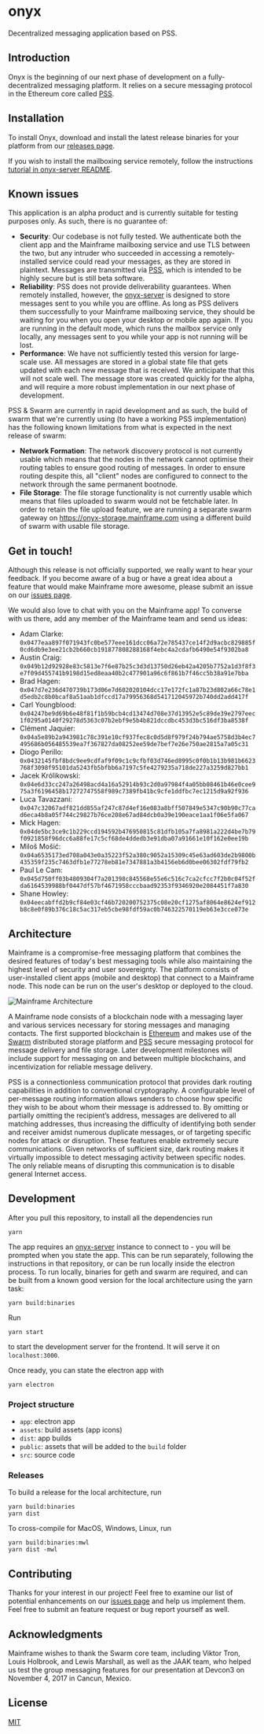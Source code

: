 # onyx

Decentralized messaging application based on PSS.

## Introduction

Onyx is the beginning of our next phase of development on a fully-decentralized messaging platform. It relies on a secure messaging protocol in the Ethereum core called [PSS](https://github.com/ethersphere/go-ethereum/tree/pss/swarm/pss).

## Installation

To install Onyx, download and install the latest release binaries for your 
platform from our [releases page](https://github.com/thusfresh/onyx/releases). 

If you wish to install the mailboxing service remotely, follow the instructions
[tutorial in onyx-server README](https://github.com/MainframeHQ/onyx-server#setting-up-an-onyx-server-on-aws).

## Known issues

This application is an alpha product and is currently suitable for testing purposes only. As such, there is no guarantee of:

- **Security**: Our codebase is not fully tested. We authenticate both the client app and the Mainframe mailboxing service and use TLS between the two, but any intruder who succeeded in accessing a remotely-installed service could read your messages, as they are stored in plaintext. Messages are transmitted via [PSS](https://github.com/ethersphere/go-ethereum/tree/pss/swarm/pss), which is intended to be highly secure but is still beta software.
- **Reliability**: PSS does not provide deliverability guarantees. When remotely installed, however, the [onyx-server](https://github.com/MainframeHQ/onyx-server) is designed to store messages sent to you while you are offline. As long as PSS delivers them successfully to your Mainframe mailboxing service, they should be waiting for you when you open your desktop or mobile app again. If you are running in the default mode, which runs the mailbox service only locally, any messages sent to you while your app is not running will be lost.
- **Performance**: We have not sufficiently tested this version for large-scale use. All messages are stored in a global state file that gets updated with each new message that is received. We anticipate that this will not scale well. The message store was created quickly for the alpha, and will require a more robust implementation in our next phase of development.


PSS & Swarm are currently in rapid development and as such, the build of swarm that we're currently using (to have a working PSS implementation) has the following known limitations from what is expected in the next release of swarm:

- **Network Formation**: The network discovery protocol is not currently usable which means that the nodes in the network cannot optimise their routing tables to ensure good routing of messages. In order to ensure routing despite this, all "client" nodes are configured to connect to the network through the same permanent bootnode.
- **File Storage**: The file storage functionality is not currently usable which means that files uploaded to swarm would not be fetchable later. In order to retain the file upload feature, we are running a separate swarm gateway on https://onyx-storage.mainframe.com using a different build of swarm with usable file storage.

## Get in touch!

Although this release is not officially supported, we really want to hear your feedback. If you become aware of a bug or have a great idea about a feature that would make Mainframe more awesome, please submit an issue on our [issues page](https://github.com/thusfresh/onyx/issues).

We would also love to chat with you on the Mainframe app! To converse with us there, add any member of the Mainframe team and send us ideas:

* Adam Clarke: `0x0477eaa897f071943fc0be577eee161dcc06a72e785437ce14f2d9acbc829885f0cd6db9e3ee21cb2b660cb191877808288168f4ebc4a2cdafb6490e54f9302ba8`
* Austin Craig: `0x049b12d92928e83c5813e7f6e87b25c3d3d13750d26eb42a4205b7752a1d3f8f3e7f09d455741b9198d15ed8eaa40b2c477901a96c6f861b7f46cc5b38a91e7bba`
* Brad Hagen: `0x047d7e236d470739b173d06e7d602020104dcc17e172fc1a87b23d802a66c78e1d5edb2c8b0bcaf8a51aab1dfccd17a79956368d541712045972b740dd2add417f`
* Carl Youngblood: `0x04247be9d69b6e48f81f1b59bcb4cd13474d708e37d13952e5c89de39e2797eec1f0295a0140f29278d5363c07b2ebf9e5b4b821dccdbc453d3bc516df3ba8538f`
* Clément Jaquier: `0x04a5e89b2a943981c78c391e10cf937fec8c0d5d8f979f24b794ae5758d3b4ec7495686b056485539ea7f367827da08252ee59de7bef7e26e750ae2815a7a05c31`
* Diogo Perillo: `0x0432145fbf8bdc9ee9cdfaf9f09c1c9cfbf03d746ed8995c0f0b1b13b981b6623768f3098f95101da5243fb5bfbb6a7197c5fe4279235a718de227a3259d827bb1`
* Jacek Królikowski: `0x04e6d33cc247a26498acd4a16a52914b93c2d0a97984f4a05bb08461b46e0cee975a3f6196458b17272747558f989c7389fb41bc9cfe1ddfbc7ec1215d9a92f936`
* Luca Tavazzani: `0x047c32067adf821dd855af247c87d4ef16e083a8bff507849e5347c90b90c77cad6eca4b8a05f744c29827b76ce208e67ad84dcb0a39e190eace1aa1f06e5fa067`
* Mick Hagen: `0x04de5bc3ce9c1b229ccd194592b476950815c81dfb105a7fa8981a222d4be7b79f0921858f96dcc6a88fe17c5cf68de4ddedb3e91dba07a91661e10f162e0ee19b`
* Miloš Mošić: `0x04a6535173ed708a043e0a35223f52a380c9052a15309c45e63ad603de2b9800b435359f235c7463dfb1e77278eb81e7347881a3b4156eb6d0bee06302fdf79fb2`
* Paul Le Cam: `0x045d750ff03b4809304f7a201398c845568e55e6c516c7ca2cfcc7f2b0c04f52fda6164539988bf0447df57bf4671958cccbaad92353f9346920e2084451f7a830`
* Shane Howley: `0x04eecabffd2b9cf84e03cf46b720200752375c08e20cf1275af8064e8624ef912b8c8e0f89b376c18c5ac317eb5cbe98fdf59ac0b746322570119eb63e3cce073e`

## Architecture

Mainframe is a compromise-free messaging platform that combines the desired features of today's best messaging tools while also maintaining the highest level of security and user sovereignty. The platform consists of user-installed client apps (mobile and desktop) that connect to a Mainframe node. This node can be run on the user's desktop or deployed to the cloud.

![Mainframe Architecture](docs/architecture.png)

A Mainframe node consists of a blockchain node with a messaging layer and various services necessary for storing messages and managing contacts. The first supported blockchain is [Ethereum](https://www.ethereum.org) and makes use of the [Swarm](https://github.com/ethersphere/swarm) distributed storage platform and [PSS](https://github.com/ethersphere/go-ethereum/tree/pss/swarm/pss) secure messaging protocol for message delivery and file storage. Later development milestones will include support for messaging on and between multiple blockchains, and incentivization for reliable message delivery.

PSS is a connectionless communication protocol that provides dark routing capabilities in addition to conventional cryptography. A configurable level of per-message routing information allows senders to choose how specific they wish to be about whom their message is addressed to. By omitting or partially omitting the recipient’s address, messages are delivered to all matching addresses, thus increasing the difficulty of identifying both sender and receiver amidst numerous duplicate messages, or of targeting specific nodes for attack or disruption. These features enable extremely secure communications. Given networks of sufficient size, dark routing makes it virtually impossible to detect messaging activity between specific nodes. The only reliable means of disrupting this communication is to disable general Internet access.

## Development

After you pull this repository, to install all the dependencies run
```
yarn
```

The app requires an [onyx-server](https://github.com/MainframeHQ/onyx-server) instance to connect to - you will be prompted when you state the app. This can be run separately, following the instructions in that repository, or can be run locally inside the electron process. To run locally, binaries for geth and swarm are required, and can be built from a known good version for the local architecture using the yarn task:
```
yarn build:binaries
```

Run
```
yarn start
```
to start the development server for the frontend. It will serve it on `localhost:3000`.

Once ready, you can state the electron app with
```
yarn electron
```

### Project structure

- `app`: electron app
- `assets`: build assets (app icons)
- `dist`: app builds
- `public`: assets that will be added to the `build` folder
- `src`: source code

### Releases

To build a release for the local architecture, run
```
yarn build:binaries
yarn dist
```

To cross-compile for MacOS, Windows, Linux, run
```
yarn build:binaries:mwl
yarn dist -mwl
```

## Contributing

Thanks for your interest in our project! Feel free to examine our list of potential enhancements on our [issues page](https://github.com/thusfresh/onyx/issues) and help us implement them. Feel free to submit an feature request or bug report yourself as well.

## Acknowledgments

Mainframe wishes to thank the Swarm core team, including Viktor Tron, Louis Holbrook, and Lewis Marshall, as well as the JAAK team, who helped us test the group messaging features for our presentation at Devcon3 on November 4, 2017 in Cancun, Mexico.

## License

[MIT](LICENSE)
